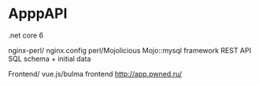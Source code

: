 # ApppAPI
.net core 6 

nginx-perl/
  nginx.config
  perl/Mojolicious Mojo::mysql framework REST API
  SQL schema + initial data
  
Frontend/
  vue.js/bulma frontend
  http://app.pwned.ru/
